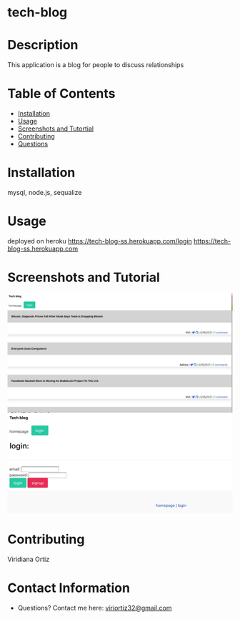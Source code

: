 # tech-blog

# Description
This application is a blog for people to discuss relationships

# Table of Contents 
* [Installation](#-Installation)
* [Usage](#-Usage)
* [Screenshots and Tutortial](#-Installation)
* [Contributing](#-Contributing)
* [Questions](#-Contact-Information)
  
# Installation
mysql, node.js, sequalize

# Usage
deployed on heroku 
https://tech-blog-ss.herokuapp.com/login
https://tech-blog-ss.herokuapp.com

# Screenshots and Tutorial
![alt text](https://github.com/xvirix/tech-blog/blob/main/Photo/Image%205-15-21%20at%209.01%20PM.jpg)
![alt text](https://github.com/xvirix/tech-blog/blob/main/Photo/Image%205-15-21%20at%209.02%20PM.jpg)


# Contributing 
Viridiana Ortiz


# Contact Information 
* Questions? Contact me here: viriortiz32@gmail.com
